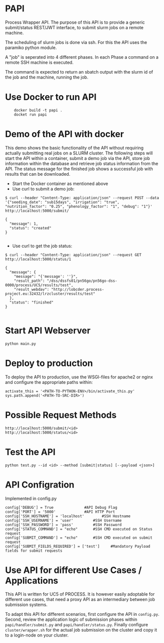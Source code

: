 # PAPI
Process Wrapper API. The purpose of this API is to provide a generic submit/status REST/JWT interface, to submit slurm jobs on a remote machine.

The scheduling of slurm jobs is done via ssh. For this the API uses the paramiko python module.

A "job" is seperated into 4 different phases. In each Phase a command on a remote SSH machine is executed.

The command is expected to return an sbatch output with the slurm id of the job and the machine, running the job.

# Use Docker to run API
```
    docker build -t papi .
    docket run papi
```

# Demo of the API with docker
This demo shows the basic functionality of the API without requiring actually
submitting real jobs on a SLURM cluster. The following steps will start the API
within a container, submit a demo job via the API, store job information within
the database and retrieve job status information from the API. The status
message for the finished job shows a successful job with results that can be
downloaded.

* Start the Docker container as mentioned above
* Use curl to submit a demo job:
```
$ curl --header "Content-Type: application/json" --request POST --data '{"seeding_date": "sub15days", "irrigation": "true", "nutrition_factor": "0.25", "phenology_factor": "1", "debug": "1"}' http://localhost:5000/submit/

{
  "message": 1, 
  "status": "created"
}


``` 
* Use curl to get the job status:
```
$ curl --header "Content-Type: application/json" --request GET http://localhost:5000/status/1

{
  "message": {
    "message": "{'message': ''}", 
    "result_path": "/dss/dssfs01/pn56go/pn56go-dss-0000/process/UC5/results/test", 
    "result_webdav": "http://lobcder.process-project.eu:32432/lrzcluster/results/test"
  }, 
  "status": "finished"
}


```

# Start API Webserver
```
python main.py

```
# Deploy to production
To deploy the API to production, use the WSGI-files for apache2 or nginx and configure the
appropriate paths within:
```
activate_this = '<PATH-TO-PYTHON-ENV>/bin/activate_this.py'
sys.path.append('<PATH-TO-SRC-DIR>')

```


# Possible Request Methods
```
http://localhost:5000/submit/<id>
http://localhost:5000/status/<id>
```

# Test the API
```
python test.py --id <id> --method [submit|status] [--payload <json>]
```

# API Configration

Implemented in config.py

```
config['DEBUG'] = True  			#API Debug Flag
config['PORT'] = '5000' 			#API HTTP Port
config['SSH_HOSTNAME'] = 'localhost' 		#SSH Hostname
config['SSH_USERNAME'] = 'user' 		#SSH Username
config['SSH_PASSWORD'] = 'pass' 		#SSH Password
config['STATUS_COMMAND'] = "echo" 		#SSH CMD executed on Status request
config['SUBMIT_COMMAND'] = "echo" 		#SSH CMD executed on submit request
config['SUBMIT_FIELDS_REQUIRED'] = ['test'] 	#Mandatory Payload fields for submit requests
```

# Use API for different Use Cases / Applications
This API is written for UC5 of PROCESS. It is however easily adoptable for
different use cases, that need a proxy API as an intermediary between job
submission systems.

To adapt this API for different scenarios, first configure the API in
`config.py`. Second, review the application logic of submission phases within
`papi/handler/submit.py` and `papi/handler/status.py`. Finally configure
`cluster/wrapper.sh` for the actual job submission on the cluster and copy it to
a login-node on your cluster. 
